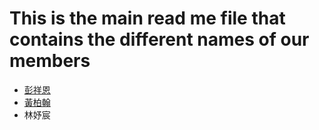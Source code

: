 # This is the main read me file that contains the different names of our members 

- [彭祥恩](PengTest.md)
- [黃柏翰](bryan.md)
- 林妤宸

